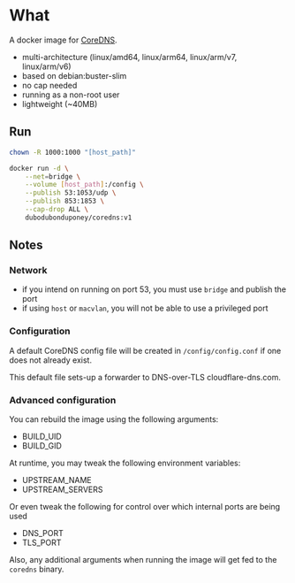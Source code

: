 # What

A docker image for [CoreDNS](https://coredns.io/).

 * multi-architecture (linux/amd64, linux/arm64, linux/arm/v7, linux/arm/v6)
 * based on debian:buster-slim
 * no cap needed
 * running as a non-root user
 * lightweight (~40MB)

## Run

```bash
chown -R 1000:1000 "[host_path]"

docker run -d \
    --net=bridge \
    --volume [host_path]:/config \
    --publish 53:1053/udp \
    --publish 853:1853 \
    --cap-drop ALL \
    dubodubonduponey/coredns:v1
```

## Notes

### Network

 * if you intend on running on port 53, you must use `bridge` and publish the port
 * if using `host` or `macvlan`, you will not be able to use a privileged port

### Configuration

A default CoreDNS config file will be created in `/config/config.conf` if one does not already exist.

This default file sets-up a forwarder to DNS-over-TLS cloudflare-dns.com.

### Advanced configuration

You can rebuild the image using the following arguments:

 * BUILD_UID
 * BUILD_GID

At runtime, you may tweak the following environment variables:

 * UPSTREAM_NAME
 * UPSTREAM_SERVERS

Or even tweak the following for control over which internal ports are being used

 * DNS_PORT
 * TLS_PORT

Also, any additional arguments when running the image will get fed to the `coredns` binary.
